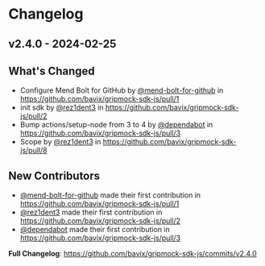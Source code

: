 # Changelog

## v2.4.0 - 2024-02-25

## What's Changed
* Configure Mend Bolt for GitHub by [@mend-bolt-for-github](https://github.com/mend-bolt-for-github) in https://github.com/bavix/gripmock-sdk-js/pull/1
* init sdk by [@rez1dent3](https://github.com/rez1dent3) in https://github.com/bavix/gripmock-sdk-js/pull/2
* Bump actions/setup-node from 3 to 4 by [@dependabot](https://github.com/dependabot) in https://github.com/bavix/gripmock-sdk-js/pull/3
* Scope by [@rez1dent3](https://github.com/rez1dent3) in https://github.com/bavix/gripmock-sdk-js/pull/8

## New Contributors
* [@mend-bolt-for-github](https://github.com/mend-bolt-for-github) made their first contribution in https://github.com/bavix/gripmock-sdk-js/pull/1
* [@rez1dent3](https://github.com/rez1dent3) made their first contribution in https://github.com/bavix/gripmock-sdk-js/pull/2
* [@dependabot](https://github.com/dependabot) made their first contribution in https://github.com/bavix/gripmock-sdk-js/pull/3

**Full Changelog**: https://github.com/bavix/gripmock-sdk-js/commits/v2.4.0


